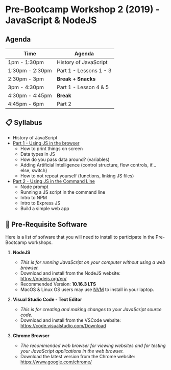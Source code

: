 # Pre-Bootcamp Workshop 2 (2019) - JavaScript & NodeJS

## Agenda

| Time | Agenda |
| ---- | ------ |
| 1pm - 1:30pm | History of JavaScript |
| 1:30pm - 2:30pm | Part 1 - Lessons 1 - 3 |
| 2:30pm - 3pm | **Break + Snacks** |
| 3pm - 4:30pm | Part 1 - Lesson 4 & 5 |
| 4:30pm - 4:45pm | **Break** |
| 4:45pm - 6pm | Part 2 |


## 📋 Syllabus

- History of JavaScript
- [Part 1 - Using JS in the browser](./part1/README.md)
	- How to print things on screen
	- Data types in JS
	- How do you pass data around? (variables)
	- Adding Artificial Intelligence (control structure, flow controls, if... else, switch)
	- How to not repeat yourself (functions, linking JS files)
- [Part 2 - Using JS in the Command Line](./part2/README.md)
	- Node prompt
	- Running a JS script in the command line
	- Intro to NPM
	- Intro to Express JS
	- Build a simple web app

## 💾 Pre-Requisite Software

Here is a list of sofware that you will need to install to participate in the Pre-Bootcamp workshops.

1. **NodeJS**
	- *This is for running JavaScript on your computer without using a web browser.*
	- Download and install from the NodeJS website: <https://nodejs.org/en/>
	- Recommended Version: **10.16.3 LTS**
	- MacOS & Linux OS users may use [NVM](https://github.com/nvm-sh/nvm) to install in your laptop.

2. **Visual Studio Code - Text Editor**
	- *This is for creating and making changes to your JavaScript source code.*
	- Download and install from the VSCode website: <https://code.visualstudio.com/Download>

3. **Chrome Browser**
	- *The recommended web browser for viewing websites and for testing your JavaScript applications in the web browser.*
	- Download the latest version from the Chrome website: <https://www.google.com/chrome/>
